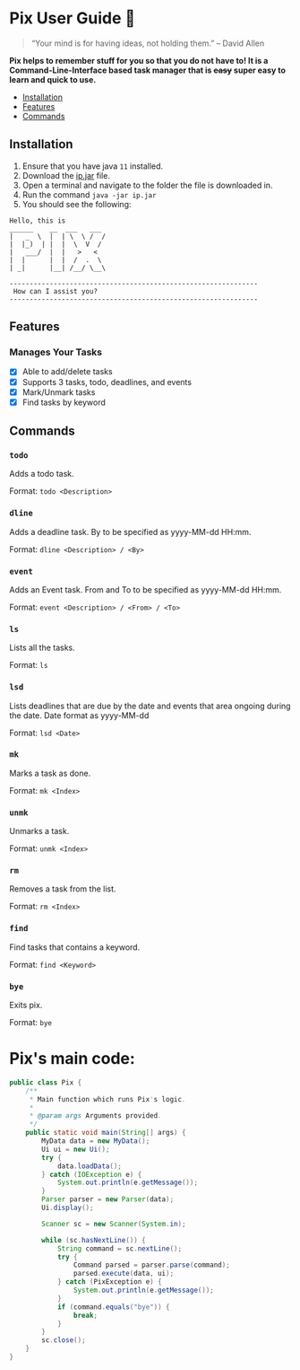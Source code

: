 # Pix User Guide :poop: 
> “Your mind is for having ideas, not holding them.” – David Allen  

  **Pix helps to remember stuff for you so that you do not have to! It is a Command-Line-Interface based task manager that is ~~easy~~ super easy to learn and quick to use.**

- [Installation](https://github.com/zenithyap/ip#installation)
- [Features](https://github.com/zenithyap/ip#features)
- [Commands](https://github.com/zenithyap/ip#commands)

## Installation
1. Ensure that you have java `11` installed.
2. Download the [ip.jar](https://github.com/zenithyap/ip/releases/download/Level-9/ip.jar) file.
3. Open a terminal and navigate to the folder the file is downloaded in.
4. Run the command `java -jar ip.jar`
5. You should see the following:
 ```
 Hello, this is
 ______    __  ___   ___ 
 |   _  \  |  | \  \ /  / 
 |  |_)  | |  |  \  V  /  
 |   ___/  |  |   >   <   
 |  |      |  |  /  .  \  
 | _|      |__| /__/ \__\

 --------------------------------------------------------------
  How can I assist you?
 --------------------------------------------------------------
 ```

## Features
### Manages Your Tasks
- [X] Able to add/delete tasks
- [X] Supports 3 tasks, todo, deadlines, and events
- [X] Mark/Unmark tasks 
- [X] Find tasks by keyword

## Commands
### `todo`  
Adds a todo task.  
  
Format: `todo <Description>`

### `dline`  
Adds a deadline task. By to be specified as yyyy-MM-dd HH:mm.
  
Format: `dline <Description> / <By>`

### `event`  
Adds an Event task. From and To to be specified as yyyy-MM-dd HH:mm.
  
Format: `event <Description> / <From> / <To>`

### `ls`  
Lists all the tasks.
  
Format: `ls`

### `lsd`  
Lists deadlines that are due by the date and events that area ongoing during the date. Date format as yyyy-MM-dd 
  
Format: `lsd <Date>`

### `mk`  
Marks a task as done.
  
Format: `mk <Index>`

### `unmk`  
Unmarks a task.
  
Format: `unmk <Index>`

### `rm`  
Removes a task from the list.
  
Format: `rm <Index>`

### `find`  
Find tasks that contains a keyword.
  
Format: `find <Keyword>`

### `bye`  
Exits pix.
  
Format: `bye`
  
# Pix's main code:
```Java
public class Pix {
    /**
     * Main function which runs Pix's logic.
     *
     * @param args Arguments provided.
     */
    public static void main(String[] args) {
        MyData data = new MyData();
        Ui ui = new Ui();
        try {
            data.loadData();
        } catch (IOException e) {
            System.out.println(e.getMessage());
        }
        Parser parser = new Parser(data);
        Ui.display();

        Scanner sc = new Scanner(System.in);

        while (sc.hasNextLine()) {
            String command = sc.nextLine();
            try {
                Command parsed = parser.parse(command);
                parsed.execute(data, ui);
            } catch (PixException e) {
                System.out.println(e.getMessage());
            }
            if (command.equals("bye")) {
                break;
            }
        }
        sc.close();
    }
}
```
